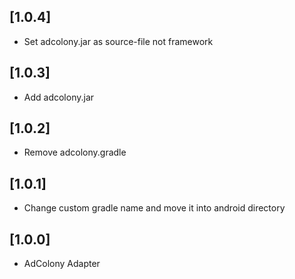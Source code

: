 ## [1.0.4]
- Set adcolony.jar as source-file not framework

## [1.0.3]
- Add adcolony.jar

## [1.0.2]
- Remove adcolony.gradle

## [1.0.1]
- Change custom gradle name and move it into android directory

## [1.0.0]
- AdColony Adapter